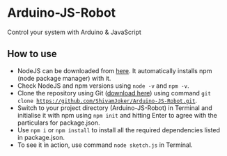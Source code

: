 # Arduino-JS-Robot
Control your system with Arduino &amp; JavaScript

## How to use
- NodeJS can be downloaded from [here](https://nodejs.org/en/). It automatically installs npm (node package manager) with it. 
- Check NodeJS and npm versions using <code>node -v</code> and <code>npm -v</code>.
- Clone the repository using Git ([download here](https://git-scm.com/downloads)) using command <code>git clone https://github.com/ShivamJoker/Arduino-JS-Robot.git</code>.
- Switch to your project directory (Arduino-JS-Robot) in Terminal and initialise it with npm using <code>npm init</code> and hitting Enter to agree with the particulars for package.json.
- Use <code>npm i</code> or <code>npm install</code> to install all the required dependencies listed in package.json.
- To see it in action, use command <code>node sketch.js</code> in Terminal.
